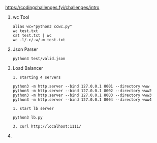 https://codingchallenges.fyi/challenges/intro

1. wc Tool
   
   ```
   alias wc="python3 ccwc.py"
   wc test.txt
   cat test.txt | wc 
   wc -l/-c/-w/-m test.txt
   ```

2. Json Parser

    ```
    python3 test/valid.json
    ```


5. Load Balancer
  
   ```  
   1. starting 4 servers 

   python3 -m http.server --bind 127.0.0.1 8001 --directory www
   python3 -m http.server --bind 127.0.0.1 8002 --directory www2
   python3 -m http.server --bind 127.0.0.1 8003 --directory www3
   python3 -m http.server --bind 127.0.0.1 8004 --directory www4

   1. start lb server

   python3 lb.py

   3. curl http://localhost:1111/
   
   ```
   
6. 
